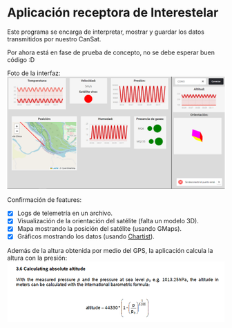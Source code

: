 # Aplicación receptora de Interestelar

Este programa se encarga de interpretar, mostrar y guardar los datos transmitidos por nuestro CanSat.

Por ahora está en fase de prueba de concepto, no se debe esperar buen código :D

Foto de la interfaz:
![Interfaz](/images/app.png)

Confirmación de features:
- [x] Logs de telemetría en un archivo.
- [x] Visualización de la orientación del satélite (falta un modelo 3D).
- [x] Mapa mostrando la posición del satélite (usando GMaps).
- [x] Gráficos mostrando los datos (usando [Chartist](https://github.com/chartist-js/chartist)).

Además de la altura obtenida por medio del GPS, la aplicación calcula la altura con la presión:
![Altura en función de la presión](/images/presion-altura.png)
